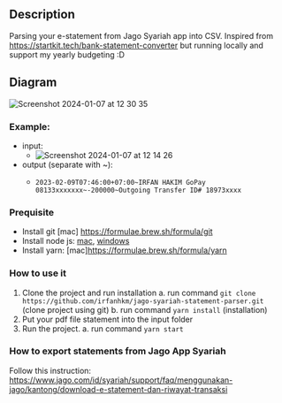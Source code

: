## Description
Parsing your e-statement from Jago Syariah app into CSV. Inspired from https://startkit.tech/bank-statement-converter but running locally and support my yearly budgeting :D

## Diagram
![Screenshot 2024-01-07 at 12 30 35](https://github.com/irfanhkm/jago-syariah-statement-parser/assets/30617181/933f7482-1485-4f87-8df8-5c7a7174e378)

### Example:
- input:
  - ![Screenshot 2024-01-07 at 12 14 26](https://github.com/irfanhkm/jago-syariah-statement-parser/assets/30617181/44a9bcc6-94a1-4fbe-8993-be1f3e06c026)
- output (separate with ~):
  - ```
    2023-02-09T07:46:00+07:00~IRFAN HAKIM GoPay 08133xxxxxxx~-200000~Outgoing Transfer ID# 18973xxxx
    ```

### Prequisite
- Install git [mac] https://formulae.brew.sh/formula/git
- Install node js: [mac](https://nodejs.org/en/download/package-manager/all#macos), [windows](https://nodejs.org/en/download/package-manager/all#windows-1)
- Install yarn: [mac]https://formulae.brew.sh/formula/yarn

### How to use it
1. Clone the project and run installation
   a. run command `git clone https://github.com/irfanhkm/jago-syariah-statement-parser.git` (clone project using git)
   b. run command `yarn install` (installation)
3. Put your pdf file statement into the input folder
4. Run the project.
   a. run command `yarn start`


### How to export statements from Jago App Syariah
Follow this instruction: https://www.jago.com/id/syariah/support/faq/menggunakan-jago/kantong/download-e-statement-dan-riwayat-transaksi
